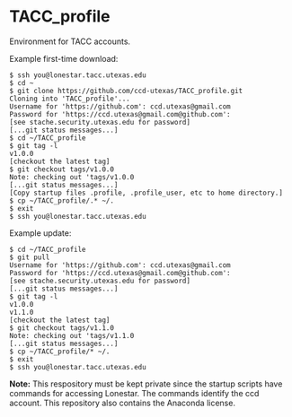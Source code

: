 TACC_profile
============

Environment for TACC accounts.

Example first-time download:
```
$ ssh you@lonestar.tacc.utexas.edu
$ cd ~
$ git clone https://github.com/ccd-utexas/TACC_profile.git
Cloning into 'TACC_profile'...
Username for 'https://github.com': ccd.utexas@gmail.com
Password for 'https://ccd.utexas@gmail.com@github.com':
[see stache.security.utexas.edu for password]
[...git status messages...]
$ cd ~/TACC_profile
$ git tag -l
v1.0.0
[checkout the latest tag]
$ git checkout tags/v1.0.0
Note: checking out 'tags/v1.0.0
[...git status messages...]
[Copy startup files .profile, .profile_user, etc to home directory.]
$ cp ~/TACC_profile/.* ~/.
$ exit
$ ssh you@lonestar.tacc.utexas.edu
```

Example update:
```
$ cd ~/TACC_profile
$ git pull
Username for 'https://github.com': ccd.utexas@gmail.com
Password for 'https://ccd.utexas@gmail.com@github.com':
[see stache.security.utexas.edu for password]
[...git status messages...]
$ git tag -l
v1.0.0
v1.1.0
[checkout the latest tag]
$ git checkout tags/v1.1.0
Note: checking out 'tags/v1.1.0
[...git status messages...]
$ cp ~/TACC_profile/* ~/.
$ exit
$ ssh you@lonestar.tacc.utexas.edu
```

**Note:** This respository must be kept private since the startup scripts have commands for accessing Lonestar. The commands identify the ccd account. This repository also contains the Anaconda license.
